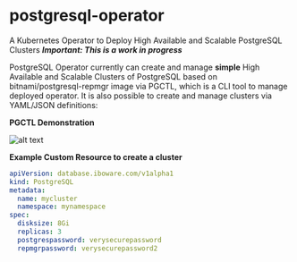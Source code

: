 # postgresql-operator
A Kubernetes Operator to Deploy High Available and Scalable PostgreSQL Clusters
***Important: This is a work in progress***

PostgreSQL Operator currently can create and manage **simple** High Available and Scalable Clusters of PostgreSQL based on bitnami/postgresql-repmgr image via PGCTL, which is a CLI tool to manage deployed operator. It is also possible to create and manage clusters via YAML/JSON definitions:

**PGCTL Demonstration**

![alt text](https://iboware.com/assets/img/pgctl-demo.gif "PGCTL Demonstration")

**Example Custom Resource to create a cluster**

```yaml
apiVersion: database.iboware.com/v1alpha1
kind: PostgreSQL
metadata:
  name: mycluster
  namespace: mynamespace
spec:
  disksize: 8Gi
  replicas: 3
  postgrespassword: verysecurepassword
  repmgrpassword: verysecurepassword2
```
